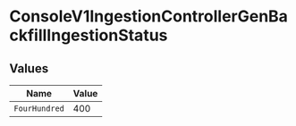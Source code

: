 # ConsoleV1IngestionControllerGenBackfillIngestionStatus


## Values

| Name          | Value         |
| ------------- | ------------- |
| `FourHundred` | 400           |